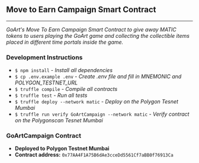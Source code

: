 ## Move to Earn Campaign Smart Contract

---

_GoArt's Move To Earn Campaign Smart Contract to give away MATIC tokens to users playing the GoArt game and collecting the collectible items placed in different time portals inside the game._

### Development Instructions

- `$ npm install` - _Install all dependencies_
- `$ cp .env.example .env` - _Create .env file and fill in MNEMONIC and POLYGON_TESTNET_URL_
- `$ truffle compile` - _Compile all contracts_
- `$ truffle test` - _Run all tests_
- `$ truffle deploy --network matic` - _Deploy on the Polygon Tesnet Mumbai_
- `$ truffle run verify GoArtCampaign --network matic` - _Verify contract on the Polygonscan Tesnet Mumbai_

### GoArtCampaign Contract

- **Deployed to Polygon Testnet Mumbai**
- **Contract address:** `0x77AA4F1A75B6dAe3cceDd5561Cf7aBB0f76913Ca`
